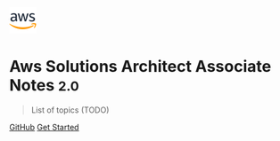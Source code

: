 <!-- _coverpage.md -->

![logo](favicon.ico)

# Aws Solutions Architect Associate Notes <small>2.0</small>

> List of topics (TODO)

[GitHub](https://github.com/asif-simform/aws-solutions-architect-associate-notes)
[Get Started](#aws-solutions-architect-associate-notes)

